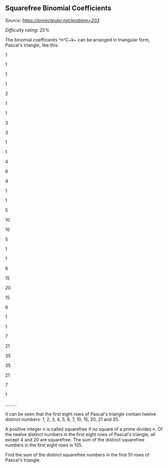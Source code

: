 Squarefree Binomial Coefficients
--------------------------------

*Source: https://projecteuler.net/problem=203*


*Difficulty rating: 25%*

The binomial coefficients ^n^C~k~ can be arranged in triangular form,
Pascal's triangle, like this:

1

1

1

1

2

1

1

3

3

1

1

4

6

4

1

1

5

10

10

5

1

1

6

15

20

15

6

1

1

7

21

35

35

21

7

1

.........

It can be seen that the first eight rows of Pascal's triangle contain
twelve distinct numbers: 1, 2, 3, 4, 5, 6, 7, 10, 15, 20, 21 and 35.

A positive integer n is called squarefree if no square of a prime
divides n. Of the twelve distinct numbers in the first eight rows of
Pascal's triangle, all except 4 and 20 are squarefree. The sum of the
distinct squarefree numbers in the first eight rows is 105.

Find the sum of the distinct squarefree numbers in the first 51 rows of
Pascal's triangle.
